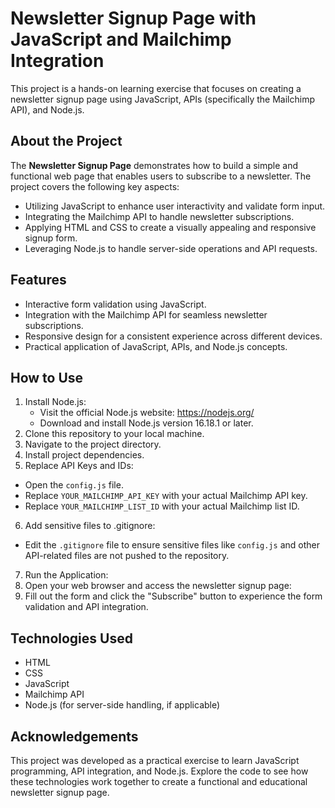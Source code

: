 # Newsletter Signup Page with JavaScript and Mailchimp Integration

This project is a hands-on learning exercise that focuses on creating a newsletter signup page using JavaScript, APIs (specifically the Mailchimp API), and Node.js.

## About the Project

The **Newsletter Signup Page** demonstrates how to build a simple and functional web page that enables users to subscribe to a newsletter. The project covers the following key aspects:

- Utilizing JavaScript to enhance user interactivity and validate form input.
- Integrating the Mailchimp API to handle newsletter subscriptions.
- Applying HTML and CSS to create a visually appealing and responsive signup form.
- Leveraging Node.js to handle server-side operations and API requests.

## Features

- Interactive form validation using JavaScript.
- Integration with the Mailchimp API for seamless newsletter subscriptions.
- Responsive design for a consistent experience across different devices.
- Practical application of JavaScript, APIs, and Node.js concepts.

## How to Use

1. Install Node.js:
   - Visit the official Node.js website: https://nodejs.org/
   - Download and install Node.js version 16.18.1 or later.
2. Clone this repository to your local machine.
3. Navigate to the project directory.
4. Install project dependencies.
5. Replace API Keys and IDs:
- Open the `config.js` file.
- Replace `YOUR_MAILCHIMP_API_KEY` with your actual Mailchimp API key.
- Replace `YOUR_MAILCHIMP_LIST_ID` with your actual Mailchimp list ID.
6. Add sensitive files to .gitignore:
- Edit the `.gitignore` file to ensure sensitive files like `config.js` and other API-related files are not pushed to the repository.
7. Run the Application:
8. Open your web browser and access the newsletter signup page:
9. Fill out the form and click the "Subscribe" button to experience the form validation and API integration.


## Technologies Used

- HTML
- CSS
- JavaScript
- Mailchimp API
- Node.js (for server-side handling, if applicable)

## Acknowledgements

This project was developed as a practical exercise to learn JavaScript programming, API integration, and Node.js. Explore the code to see how these technologies work together to create a functional and educational newsletter signup page.
